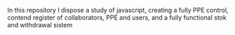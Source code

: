 In this repository I dispose a study of javascript, creating a fully PPE control, contend register of collaborators, PPE and users, and a fully functional stok  and withdrawal sistem
